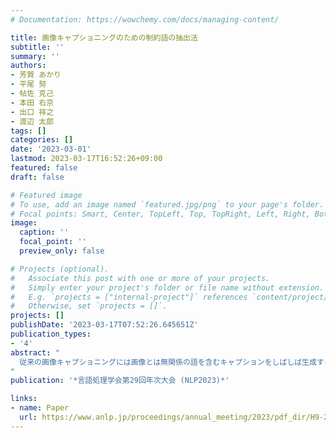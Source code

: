 ```yaml
---
# Documentation: https://wowchemy.com/docs/managing-content/

title: 画像キャプショニングのための制約語の抽出法
subtitle: ''
summary: ''
authors:
- 芳賀 あかり
- 平尾 努
- 帖佐 克己
- 本田 右京
- 出口 祥之
- 渡辺 太郎
tags: []
categories: []
date: '2023-03-01'
lastmod: 2023-03-17T16:52:26+09:00
featured: false
draft: false

# Featured image
# To use, add an image named `featured.jpg/png` to your page's folder.
# Focal points: Smart, Center, TopLeft, Top, TopRight, Left, Right, BottomLeft, Bottom, BottomRight.
image:
  caption: ''
  focal_point: ''
  preview_only: false

# Projects (optional).
#   Associate this post with one or more of your projects.
#   Simply enter your project's folder or file name without extension.
#   E.g. `projects = ["internal-project"]` references `content/project/deep-learning/index.md`.
#   Otherwise, set `projects = []`.
projects: []
publishDate: '2023-03-17T07:52:26.645651Z'
publication_types:
- '4'
abstract: "
  従来の画像キャプショニングには画像とは無関係の語を含むキャプションをしばしば生成するという問題がある．これを解決するため，画像に関連する語をあらかじめ与えた上でキャプションを生成する手法が提案されているが，その自動決定法については議論がされていない．本研究では，物体検出器が出力するラベル (物体名) をその信頼度スコアと顕著性スコアを組み合わせてランキングすることでキャプションに含めるべき語を決定する手法を提案する．提案法で得た単語と人手生成の正解キャプション中の単語を比較した結果，自動抽出した単語のうち半数程度はキャプションに含まれていた．さらに人手評価を行ったところ，キャプションには含まれない単語であっても，その多くはキャプション生成が可能な程度に画像に関連した語であることがわかった．
"
publication: '*言語処理学会第29回年次大会 (NLP2023)*'

links:
- name: Paper
  url: https://www.anlp.jp/proceedings/annual_meeting/2023/pdf_dir/H9-2.pdf
---
```

